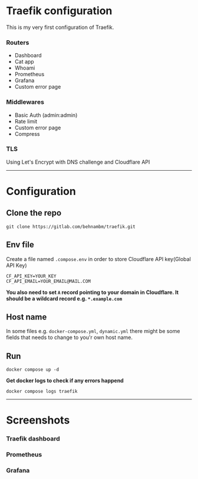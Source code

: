 # Traefik configuration

This is my very first configuration of Traefik.
### Routers

- Dashboard
- Cat app
- Whoami
- Prometheus
- Grafana
- Custom error page


### Middlewares

- Basic Auth (admin:admin)
- Rate limit
- Custom error page
- Compress

### TLS
Using Let's Encrypt with DNS challenge and Cloudflare API


---
# Configuration

## Clone the repo
```
git clone https://gitlab.com/behnambm/traefik.git
```

## Env file
Create a file named `.compose.env` in order to store Cloudflare API key(Global API Key)
```
CF_API_KEY=YOUR_KEY
CF_API_EMAIL=YOUR_EMAIL@MAIL.COM
```

**You also need to set `A` record pointing to your domain in Cloudflare. It should be a wildcard record e.g. `*.example.com`**


## Host name

In some files e.g. `docker-compose.yml`, `dynamic.yml` there might be some fields that needs to change to you'r own host name.


## Run 
```
docker compose up -d
```

**Get docker logs to check if any errors happend**

```
docker compose logs traefik
```


---


# Screenshots

### Traefik dashboard
 
### Prometheus 

### Grafana

